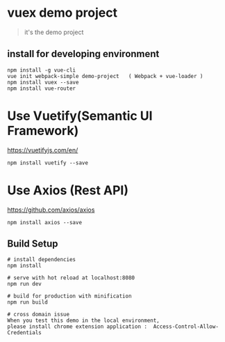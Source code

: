 # vuex demo project
> it's the demo project

## install for developing environment
````
npm install -g vue-cli
vue init webpack-simple demo-project   ( Webpack + vue-loader )
npm install vuex --save
npm install vue-router

````
# Use Vuetify(Semantic UI Framework)
https://vuetifyjs.com/en/

```
npm install vuetify --save

```

# Use Axios (Rest API)
https://github.com/axios/axios

```
npm install axios --save

```

## Build Setup
```
# install dependencies
npm install

# serve with hot reload at localhost:8080
npm run dev

# build for production with minification
npm run build

# cross domain issue
When you test this demo in the local environment,
please install chrome extension application :  Access-Control-Allow-Credentials

```


